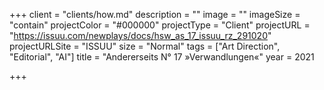 +++
client = "clients/how.md"
description = ""
image = ""
imageSize = "contain"
projectColor = "#000000"
projectType = "Client"
projectURL = "https://issuu.com/newplays/docs/hsw_as_17_issuu_rz_291020"
projectURLSite = "ISSUU"
size = "Normal"
tags = ["Art Direction", "Editorial", "AI"]
title = "Andererseits N° 17 »Verwandlungen«"
year = 2021

+++
